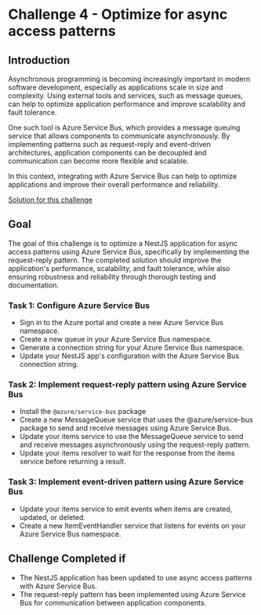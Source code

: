 # Challenge 4 - Optimize for async access patterns

## Introduction

Asynchronous programming is becoming increasingly important in modern software development, especially as applications scale in size and complexity. Using external tools and services, such as message queues, can help to optimize application performance and improve scalability and fault tolerance.

One such tool is Azure Service Bus, which provides a message queuing service that allows components to communicate asynchronously. By implementing patterns such as request-reply and event-driven architectures, application components can be decoupled and communication can become more flexible and scalable.

In this context, integrating with Azure Service Bus can help to optimize applications and improve their overall performance and reliability.


[Solution for this challenge](../solutionguide/3.-Improve-API-Efficiency-solution.md)

## Goal 

The goal of this challenge is to optimize a NestJS application for async access patterns using Azure Service Bus, specifically by implementing the request-reply pattern. The completed solution should improve the application's performance, scalability, and fault tolerance, while also ensuring robustness and reliability through thorough testing and documentation.

### Task 1: Configure Azure Service Bus

- Sign in to the Azure portal and create a new Azure Service Bus namespace.
- Create a new queue in your Azure Service Bus namespace.
- Generate a connection string for your Azure Service Bus namespace.
- Update your NestJS app's configuration with the Azure Service Bus connection string.

### Task 2: Implement request-reply pattern using Azure Service Bus

- Install the `@azure/service-bus` package
- Create a new MessageQueue service that uses the @azure/service-bus package to send and receive messages using Azure Service Bus.
- Update your items service to use the MessageQueue service to send and receive messages asynchronously using the request-reply pattern.
- Update your items resolver to wait for the response from the items service before returning a result.

### Task 3: Implement event-driven pattern using Azure Service Bus

- Update your items service to emit events when items are created, updated, or deleted.
- Create a new ItemEventHandler service that listens for events on your Azure Service Bus namespace.


## Challenge Completed if

- The NestJS application has been updated to use async access patterns with Azure Service Bus.
- The request-reply pattern has been implemented using Azure Service Bus for communication between application components.

